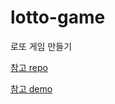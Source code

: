 # lotto-game
로또 게임 만들기

[참고 repo](https://github.com/next-step/js-lotto?tab=readme-ov-file)

[참고 demo](https://next-step.github.io/js-lotto/)
